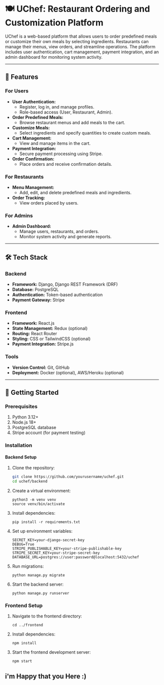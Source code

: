 # 🍽️ **UChef: Restaurant Ordering and Customization Platform**

UChef is a web-based platform that allows users to order predefined meals or customize their own meals by selecting ingredients. Restaurants can manage their menus, view orders, and streamline operations. The platform includes user authentication, cart management, payment integration, and an admin dashboard for monitoring system activity.

---

## 🌟 **Features**

### **For Users**
- **User Authentication:**
  - Register, log in, and manage profiles.
  - Role-based access (User, Restaurant, Admin).
- **Order Predefined Meals:**
  - Browse restaurant menus and add meals to the cart.
- **Customize Meals:**
  - Select ingredients and specify quantities to create custom meals.
- **Cart Management:**
  - View and manage items in the cart.
- **Payment Integration:**
  - Secure payment processing using Stripe.
- **Order Confirmation:**
  - Place orders and receive confirmation details.

### **For Restaurants**
- **Menu Management:**
  - Add, edit, and delete predefined meals and ingredients.
- **Order Tracking:**
  - View orders placed by users.

### **For Admins**
- **Admin Dashboard:**
  - Manage users, restaurants, and orders.
  - Monitor system activity and generate reports.

---

## 🛠️ **Tech Stack**

### **Backend**
- **Framework:** Django, Django REST Framework (DRF)
- **Database:** PostgreSQL
- **Authentication:** Token-based authentication
- **Payment Gateway:** Stripe

### **Frontend**
- **Framework:** React.js
- **State Management:** Redux (optional)
- **Routing:** React Router
- **Styling:** CSS or TailwindCSS (optional)
- **Payment Integration:** Stripe.js

### **Tools**
- **Version Control:** Git, GitHub
- **Deployment:** Docker (optional), AWS/Heroku (optional)

---

## 🚀 **Getting Started**

### **Prerequisites**
1. Python 3.12+
2. Node.js 18+
3. PostgreSQL database
4. Stripe account (for payment testing)

### **Installation**

#### **Backend Setup**
1. Clone the repository:
   ```bash
   git clone https://github.com/yourusername/uchef.git
   cd uchef/backend
   ```
2. Create a virtual environment:
   ```
   python3 -m venv venv
   source venv/bin/activate
   ```
3. Install dependencies:
   ```
   pip install -r requirements.txt
   ```
4. Set up environment variables:
   ```
   SECRET_KEY=your-django-secret-key
   DEBUG=True
   STRIPE_PUBLISHABLE_KEY=your-stripe-publishable-key
   STRIPE_SECRET_KEY=your-stripe-secret-key
   DATABASE_URL=postgres://user:password@localhost:5432/uchef
    ```
5. Run migrations:
   ```
   python manage.py migrate
   ```
6. Start the backend server:
   ```
   python manage.py runserver
   ```
### **Frontend Setup**
1. Navigate to the frontend directory:
   ```
   cd ../frontend
   ```
2. Install dependencies:
   ```
   npm install
   ```
3. Start the frontend development server:
   ```
   npm start
   ```

## i'm Happy that you Here :) 

